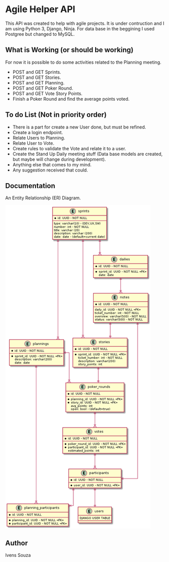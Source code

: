 # Agile Helper API
This API was created to help with agile projects.
It is under contruction and I am using Python 3, Django, Ninja.
For data base in the beggining I used Postgree but changed to MySQL.

## What is Working (or should be working)
For now it is possible to do some activities related to the Planning meeting.
- POST and GET Sprints.
- POST and GET Stories.
- POST and GET Planning.
- POST and GET Poker Round.
- POST and GET Vote Story Points.
- Finish a Poker Round and find the average points voted.

## To do List (Not in priority order)
- There is a part for create a new User done, but must be refined.
- Create a login endpoint.
- Relate Users to Planning.
- Relate User to Vote.
- Create rules to validate the Vote and relate it to a user.
- Create the Stand Up Daily meeting stuff (Data base models are created, but maybe will change during development).
- Anything else that comes to my mind.
- Any suggestion received that could.

## Documentation
An Entity Relationship (ER) Diagram.

![Example](docs/diagrams/out/entityRelationship.png)

## Author
Ivens Souza
